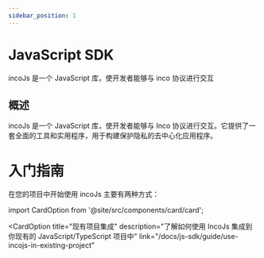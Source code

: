 ```yaml
---
sidebar_position: 1
---
```


# JavaScript SDK
incoJs 是一个 JavaScript 库，使开发者能够与 inco 协议进行交互

## 概述
incoJs 是一个 JavaScript 库，使开发者能够与 Inco 协议进行交互。它提供了一套全面的工具和实用程序，用于构建保护隐私的去中心化应用程序。
​
# 入门指南
在您的项目中开始使用 incoJs 主要有两种方式：

import CardOption from '@site/src/components/card/card';

<div>
  <CardOption
    title="NextJS 入门模板"
    description="使用我们的 NextJS 模板快速开始，使用 Inco 构建 dAPPs "
    link="/docs/js-sdk/guide/nextjs-starter"
  >
  </CardOption>

  <CardOption
    title="现有项目集成"
    description="了解如何使用 IncoJs 集成到你现有的 JavaScript/TypeScript 项目中"
    link="/docs/js-sdk/guide/use-incojs-in-existing-project"
  >
  </CardOption>
</div>